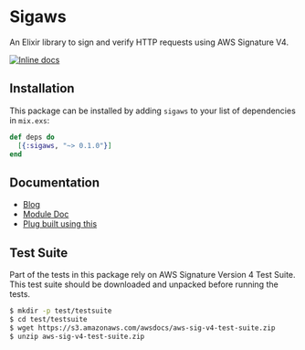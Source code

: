 # Sigaws

An Elixir library to sign and verify HTTP requests using AWS Signature V4.

[![Inline docs](http://inch-ci.org/github/handnot2/sigaws.svg)](http://inch-ci.org/github/handnot2/sigaws)

## Installation

This package can be installed by adding `sigaws` to your list of dependencies
in `mix.exs`:

```elixir
def deps do
  [{:sigaws, "~> 0.1.0"}]
end
```

## Documentation

+ [Blog](https://handnot2.github.io/blog/elixir/aws-signature-sigaws)
+ [Module Doc](https://hexdocs.pm/sigaws)
+ [Plug built using this](https://hexdocs.pm/plug_sigaws)

## Test Suite

Part of the tests in this package rely on AWS Signature Version 4 Test Suite.
This test suite should be downloaded and unpacked before running the tests.

```sh
$ mkdir -p test/testsuite
$ cd test/testsuite
$ wget https://s3.amazonaws.com/awsdocs/aws-sig-v4-test-suite.zip
$ unzip aws-sig-v4-test-suite.zip
```
